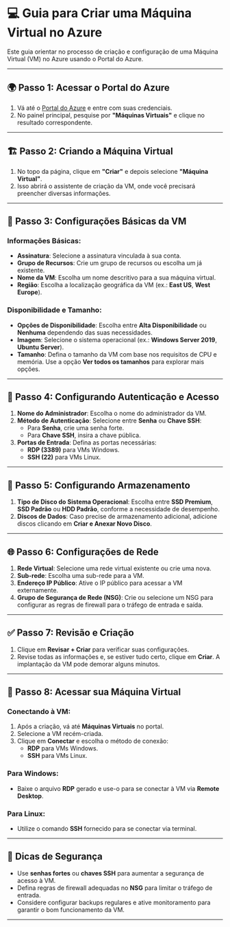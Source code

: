 # 💻 Guia para Criar uma Máquina Virtual no Azure

Este guia orientar no processo de criação e configuração de uma Máquina Virtual (VM) no Azure usando o Portal do Azure.

---
## 🌍 Passo 1: Acessar o Portal do Azure

1. Vá até o [Portal do Azure](https://portal.azure.com/) e entre com suas credenciais.
2. No painel principal, pesquise por **"Máquinas Virtuais"** e clique no resultado correspondente.

---

## 🏗️ Passo 2: Criando a Máquina Virtual

1. No topo da página, clique em **"Criar"** e depois selecione **"Máquina Virtual"**.
2. Isso abrirá o assistente de criação da VM, onde você precisará preencher diversas informações.

---

## 🔧 Passo 3: Configurações Básicas da VM

### Informações Básicas:
- **Assinatura**: Selecione a assinatura vinculada à sua conta.
- **Grupo de Recursos**: Crie um grupo de recursos ou escolha um já existente.
- **Nome da VM**: Escolha um nome descritivo para a sua máquina virtual.
- **Região**: Escolha a localização geográfica da VM (ex.: **East US**, **West Europe**).

### Disponibilidade e Tamanho:
- **Opções de Disponibilidade**: Escolha entre **Alta Disponibilidade** ou **Nenhuma** dependendo das suas necessidades.
- **Imagem**: Selecione o sistema operacional (ex.: **Windows Server 2019**, **Ubuntu Server**).
- **Tamanho**: Defina o tamanho da VM com base nos requisitos de CPU e memória. Use a opção **Ver todos os tamanhos** para explorar mais opções.

---

## 🔑 Passo 4: Configurando Autenticação e Acesso

1. **Nome do Administrador**: Escolha o nome do administrador da VM.
2. **Método de Autenticação**: Selecione entre **Senha** ou **Chave SSH**:
   - Para **Senha**, crie uma senha forte.
   - Para **Chave SSH**, insira a chave pública.
3. **Portas de Entrada**: Defina as portas necessárias:
   - **RDP (3389)** para VMs Windows.
   - **SSH (22)** para VMs Linux.

---

## 💾 Passo 5: Configurando Armazenamento

1. **Tipo de Disco do Sistema Operacional**: Escolha entre **SSD Premium**, **SSD Padrão** ou **HDD Padrão**, conforme a necessidade de desempenho.
2. **Discos de Dados**: Caso precise de armazenamento adicional, adicione discos clicando em **Criar e Anexar Novo Disco**.

---

## 🌐 Passo 6: Configurações de Rede

1. **Rede Virtual**: Selecione uma rede virtual existente ou crie uma nova.
2. **Sub-rede**: Escolha uma sub-rede para a VM.
3. **Endereço IP Público**: Ative o IP público para acessar a VM externamente.
4. **Grupo de Segurança de Rede (NSG)**: Crie ou selecione um NSG para configurar as regras de firewall para o tráfego de entrada e saída.

---

## ✅ Passo 7: Revisão e Criação

1. Clique em **Revisar + Criar** para verificar suas configurações.
2. Revise todas as informações e, se estiver tudo certo, clique em **Criar**. A implantação da VM pode demorar alguns minutos.

---

## 🔌 Passo 8: Acessar sua Máquina Virtual

### Conectando à VM:
1. Após a criação, vá até **Máquinas Virtuais** no portal.
2. Selecione a VM recém-criada.
3. Clique em **Conectar** e escolha o método de conexão:
   - **RDP** para VMs Windows.
   - **SSH** para VMs Linux.

### Para Windows:
- Baixe o arquivo **RDP** gerado e use-o para se conectar à VM via **Remote Desktop**.

### Para Linux:
- Utilize o comando **SSH** fornecido para se conectar via terminal.

---

## 🔐 Dicas de Segurança

- Use **senhas fortes** ou **chaves SSH** para aumentar a segurança de acesso à VM.
- Defina regras de firewall adequadas no **NSG** para limitar o tráfego de entrada.
- Considere configurar backups regulares e ative monitoramento para garantir o bom funcionamento da VM.

---
